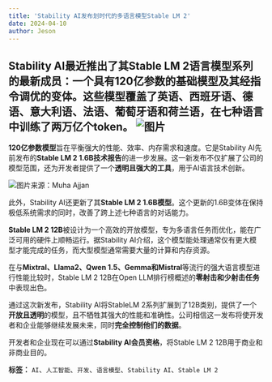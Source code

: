 ```yaml
---
title: 'Stability AI发布划时代的多语言模型Stable LM 2'
date: 2024-04-10
author: Jeson
---
```



Stability AI最近推出了其**Stable LM 2语言模型系列**的最新成员：一个具有**120亿参数**的基础模型及其经指令调优的变体。这些模型覆盖了**英语、西班牙语、德语、意大利语、法语、葡萄牙语和荷兰语**，在七种语言中训练了**两万亿个token**。
![图片](https://www.artificialintelligence-news.com/wp-content/uploads/sites/9/2024/04/stability-ai-stable-lm-2-language-model-artificial-intelligence-development.jpeg)
---


**120亿参数模型**旨在平衡强大的性能、效率、内存需求和速度。它是Stability AI先前发布的**Stable LM 2 1.6B技术报告**的进一步发展。这一新发布不仅扩展了公司的模型范围，还为开发者提供了一个**透明且强大的工具**，用于AI语言技术创新。

![图片来源：Muha Ajjan](https://www.artificialintelligence-news.com/wp-content/uploads/sites/9/2024/04/stable-lm-2-leaderboard-2048x596.png)

此外，Stability AI还更新了其**Stable LM 2 1.6B模型**。这个更新的1.6B变体在保持极低系统需求的同时，改善了跨上述七种语言的对话能力。

**Stable LM 2 12B**被设计为一个高效的开放模型，专为多语言任务而优化，能在广泛可用的硬件上顺畅运行。据Stability AI介绍，这个模型能处理通常仅有更大模型才能完成的任务，而大型模型通常需要大量的计算和内存资源。

在与**Mixtral、Llama2、Qwen 1.5、Gemma和Mistral**等流行的强大语言模型进行性能比较时，Stable LM 2 12B在Open LLM排行榜概述的**零射击和少射击任务**中表现出色。

通过这次新发布，Stability AI将StableLM 2系列扩展到了12B类别，提供了一个**开放且透明**的模型，且不牺牲其强大的性能和准确性。公司相信这一发布将使开发者和企业能够继续发展未来，同时**完全控制他们的数据**。

开发者和企业现在可以通过**Stability AI会员资格**，将Stable LM 2 12B用于商业和非商业目的。



**标签：** `AI`、`人工智能`、`开发`、`语言模型`、`Stability AI`、`Stable LM 2`
